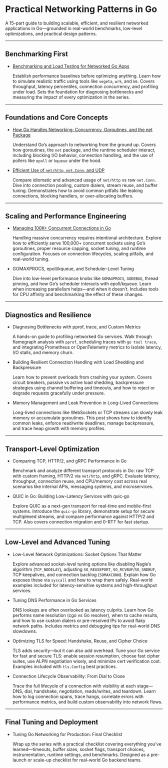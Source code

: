 # Practical Networking Patterns in Go

A 15-part guide to building scalable, efficient, and resilient networked applications in Go—grounded in real-world benchmarks, low-level optimizations, and practical design patterns.

---

## Benchmarking First

- [Benchmarking and Load Testing for Networked Go Apps](bench-and-load.md)

	Establish performance baselines before optimizing anything. Learn how to simulate realistic traffic using tools like `vegeta`, `wrk`, and `k6`. Covers throughput, latency percentiles, connection concurrency, and profiling under load. Sets the foundation for diagnosing bottlenecks and measuring the impact of every optimization in the series.

---

## Foundations and Core Concepts

- [How Go Handles Networking: Concurrency, Goroutines, and the net Package](networking-internals.md)

	Understand Go’s approach to networking from the ground up. Covers how goroutines, the `net` package, and the runtime scheduler interact, including blocking I/O behavior, connection handling, and the use of pollers like `epoll` or `kqueue` under the hood.

- [Efficient Use of `net/http`, `net.Conn`, and UDP](efficient-net-use.md)

	Compare idiomatic and advanced usage of `net/http` vs raw `net.Conn`. Dive into connection pooling, custom dialers, stream reuse, and buffer tuning. Demonstrates how to avoid common pitfalls like leaking connections, blocking handlers, or over-allocating buffers.

---

## Scaling and Performance Engineering

- [Managing 100K+ Concurrent Connections in Go](100k-connections.md)

	Handling massive concurrency requires intentional architecture. Explore how to efficiently serve 100,000+ concurrent sockets using Go’s goroutines, proper resource capping, socket tuning, and runtime configuration. Focuses on connection lifecycles, scaling pitfalls, and real-world tuning.

- GOMAXPROCS, epoll/kqueue, and Scheduler-Level Tuning

	Dive into low-level performance knobs like `GOMAXPROCS`, `GODEBUG`, thread pinning, and how Go’s scheduler interacts with epoll/kqueue. Learn when increasing parallelism helps—and when it doesn’t. Includes tools for CPU affinity and benchmarking the effect of these changes.

---

## Diagnostics and Resilience

- Diagnosing Bottlenecks with pprof, trace, and Custom Metrics

	A hands-on guide to profiling networked Go services. Walk through flamegraph analysis with `pprof`, scheduling traces with `go tool trace`, and integrating Prometheus or OpenTelemetry metrics to isolate latency, I/O stalls, and memory churn.

- Building Resilient Connection Handling with Load Shedding and Backpressure

	Learn how to prevent overloads from crashing your system. Covers circuit breakers, passive vs active load shedding, backpressure strategies using channel buffering and timeouts, and how to reject or degrade requests gracefully under pressure.

- Memory Management and Leak Prevention in Long-Lived Connections

	Long-lived connections like WebSockets or TCP streams can slowly leak memory or accumulate goroutines. This post shows how to identify common leaks, enforce read/write deadlines, manage backpressure, and trace heap growth with memory profiles.

---

## Transport-Level Optimization

- Comparing TCP, HTTP/2, and gRPC Performance in Go

	Benchmark and analyze different transport protocols in Go: raw TCP with custom framing, HTTP/2 via `net/http`, and gRPC. Evaluate latency, throughput, connection reuse, and CPU/memory cost across real scenarios like internal APIs, messaging systems, and microservices.

- QUIC in Go: Building Low-Latency Services with quic-go

	Explore QUIC as a next-gen transport for real-time and mobile-first systems. Introduce the `quic-go` library, demonstrate setup for secure multiplexed streams, and compare performance against HTTP/2 and TCP. Also covers connection migration and 0-RTT for fast startup.

---

## Low-Level and Advanced Tuning

- Low-Level Network Optimizations: Socket Options That Matter

	Explore advanced socket-level tuning options like disabling Nagle’s algorithm (`TCP_NODELAY`), adjusting `SO_REUSEPORT`, `SO_RCVBUF`/`SO_SNDBUF`, TCP keepalives, and connection backlog (`SOMAXCONN`). Explain how Go exposes these via `syscall` and how to wrap them safely. Real-world examples included for latency-sensitive systems and high-throughput services.

- Tuning DNS Performance in Go Services

	DNS lookups are often overlooked as latency culprits. Learn how Go performs name resolution (cgo vs Go resolver), when to cache results, and how to use custom dialers or pre-resolved IPs to avoid flaky network paths. Includes metrics and debugging tips for real-world DNS slowdowns.

- Optimizing TLS for Speed: Handshake, Reuse, and Cipher Choice

	TLS adds security—but it can also add overhead. Tune your Go service for fast and secure TLS: enable session resumption, choose fast cipher suites, use ALPN negotiation wisely, and minimize cert verification cost. Examples included with `tls.Config` best practices.

- Connection Lifecycle Observability: From Dial to Close

	Trace the full lifecycle of a connection with visibility at each stage—DNS, dial, handshake, negotiation, reads/writes, and teardown. Learn how to log connection spans, trace hangs, correlate errors with performance metrics, and build custom observability into network flows.

---

## Final Tuning and Deployment

- Tuning Go Networking for Production: Final Checklist

	Wrap up the series with a practical checklist covering everything you’ve learned—timeouts, buffer sizes, socket flags, transport choices, instrumentation, runtime settings, and benchmarks. Designed as a pre-launch or scale-up checklist for real-world Go backend teams.